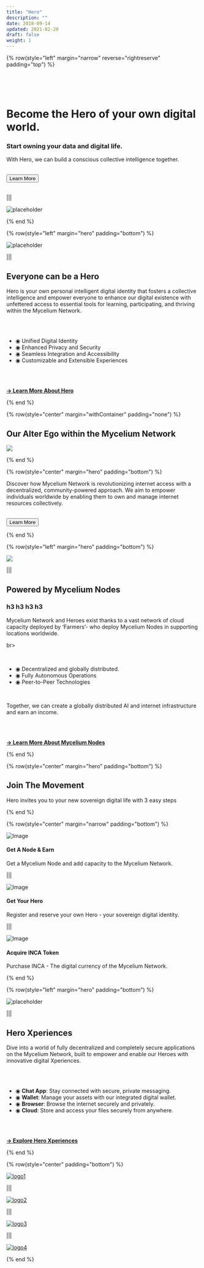 ```yaml
---
title: "Hero"
description: ""
date: 2018-09-14
updated: 2021-02-20
draft: false
weight: 1
---
```


<!-- section 1 (header) -->

{% row(style="left" margin="narrow" reverse="rightreserve" padding="top") %}

<div class="px-2 md:px-8 lg:px-14">

<br>
<br>
<br>

# Become the Hero of your own digital world.
### Start owning your data and digital life.

<p>With Hero, we can build a conscious collective intelligence together.</p>

<br>

<button onclick="yourlink">
  Learn More
</button>

</div>

<br>

|||

![placeholder](./img/img_header.png#mx-auto)

{% end %}






<!-- section 2 WHAT -->

{% row(style="left" margin="hero"  padding="bottom") %}

![placeholder](./img/img_section.png#mx-auto)

|||

## Everyone can be a Hero

<p>Hero is your own personal intelligent digital identity that fosters a collective intelligence and empower everyone to enhance our digital existence with unfettered access to essential tools for learning, participating, and thriving within the Mycelium Network.</p>

<br>

<div class="border-t border-gray-200 dark:border-gray-700">
</div>


<br>

<ul>
  <li>◉   Unified Digital Identity</li>
  <li>◉   Enhanced Privacy and Security</li>
  <li>◉   Seamless Integration and Accessibility</li>
  <li>◉   Customizable and Extensible Experiences</li>
</ul>

<br>

<div class="border-t border-gray-200 dark:border-gray-700">
</div>

<br>

<a href="/hero.md"><p class="link2"><b>→ Learn More About Hero</b></p></a>

{% end %}






<!-- section 3 (myc) -->

<div class="container mx-auto"> 

{% row(style="center" margin="withContainer" padding="none") %}

## Our Alter Ego within the Mycelium Network

![](img/mycelium.png#mx-auto)

{% end %}


{% row(style="center" margin="hero" padding="bottom") %}

<p>Discover how Mycelium Network is revolutionizing internet access with a decentralized, community-powered approach. We aim to empower individuals worldwide by enabling them to own and manage internet resources collectively.</p>

<br>

<button onclick="yourlink">
  Learn More
</button>

{% end %}


<!-- section 5 subscription -->

{% row(style="left" margin="hero" padding="bottom") %}

![](./img/nodes.png#mx-auto)

|||

## Powered by Mycelium Nodes
### h3 h3 h3 h3

<p>Mycelium Network and Heroes exist thanks to a vast network of cloud capacity deployed by ‘Farmers’- who deploy Mycelium Nodes in supporting locations worldwide.</p>

br>

<div class="border-t border-gray-200 dark:border-gray-700">
</div>


<br>

<ul>
  <li>◉   Decentralized and globally distributed.</li>
  <li>◉   Fully Autonomous Operations</li>
  <li>◉   Peer-to-Peer Technologies</li>
</ul>

<br>

<p>Together, we can create a globally distributed AI and internet infrastructure and earn an income.</p>

<br>

<div class="border-t border-gray-200 dark:border-gray-700">
</div>

<br>

<a href="/hero.md"><p class="link2"><b>→ Learn More About Mycelium Nodes</b></p></a>

{% end %}





<!-- section 4 (header) -->

<div class="container mx-auto"> 

{% row(style="center" margin="hero" padding="bottom") %}

## Join The Movement

<p>Hero invites you to your new sovereign digital life with 3 easy steps</p>

{% end %}

{% row(style="center" margin="narrow" padding="bottom") %}

<div class="mx-4 my-4">

![Image](./img/item1.png#mx-auto)

#### Get A Node & Earn
<p>Get a Mycelium Node and add capacity to the Mycelium Network.</p>

</div>

|||

<div class="mx-4 my-4">

![Image](./img/item2.png#mx-auto)

#### Get Your Hero
<p>Register and reserve your own Hero - your sovereign digital identity.<p>
</div>

|||

<div class="mx-4 my-4">

![Image](./img/item3.png#mx-auto)

#### Acquire INCA Token
<p>Purchase INCA - The digital currency of the Mycelium Network.</p>

</div>

{% end %}




<!-- section5 xp -->

{% row(style="left" margin="hero"  padding="bottom") %}

![placeholder](./img/experiences.png#mx-auto)

|||

## Hero Xperiences

<p>Dive into a world of fully decentralized and completely secure applications on the Mycelium Network, built to empower and enable our Heroes with innovative digital Xperiences.</p>

<br>

<div class="border-t border-gray-200 dark:border-gray-700">
</div>

<br>

<ul>
  <li>◉   <b>Chat App</b>: Stay connected with secure, private messaging.</li>
  <li>◉   <b>Wallet</b>: Manage your assets with our integrated digital wallet.</li>
  <li>◉   <b>Browser</b>: Browse the internet securely and privately.</li>
  <li>◉   <b>Cloud</b>: Store and access your files securely from anywhere.</li>
</ul>

<br>

<div class="border-t border-gray-200 dark:border-gray-700">
</div>

<br>

<a href="/hero.md"><p class="link2"><b>→ Explore Hero Xperiences</b></p></a>

{% end %}









<!-- section 6 in the news -->

{% row(style="center" padding="bottom") %}

[![logo1](img/brand1.png#small)](yourlink)

|||

[![logo2](img/brand3.png#small)](yourlink)

|||

[![logo3](img/brand5.png#small)](yourlink)

|||

[![logo4](img/brand2.png#small)](yourlink)

{% end %}